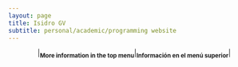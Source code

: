 ```yaml
---
layout: page
title: Isidro GV
subtitle: personal/academic/programming website
---
```


<center>

|<sub>**More information in the top menu**</sub>|<sub>**Información en el menú superior**</sub>|

</center>